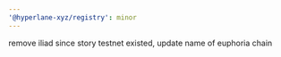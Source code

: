 ```yaml
---
'@hyperlane-xyz/registry': minor
---
```


remove iliad since story testnet existed, update name of euphoria chain
